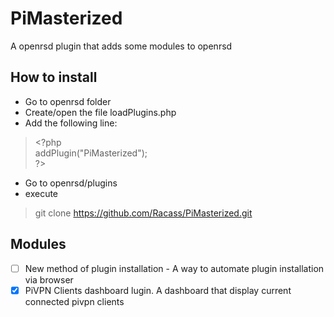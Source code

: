 # PiMasterized
A openrsd plugin that adds some modules to openrsd

## How to install

* Go to openrsd folder  
* Create/open the file loadPlugins.php  
* Add the following line:  

> &lt;?php  
> addPlugin("PiMasterized");  
> ?&gt;  

* Go to openrsd/plugins
* execute 
> git clone https://github.com/Racass/PiMasterized.git  

## Modules

- [ ] New method of plugin installation - A way to automate plugin installation via browser  
- [x] PiVPN Clients dashboard lugin. A dashboard that display current connected pivpn clients
